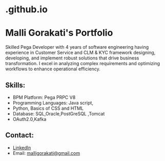 # .github.io

# Malli Gorakati's Portfolio

Skilled Pega Developer with 4 years of software engineering having experience
in Customer Service and CLM & KYC framework designing, developing, and
implement robust solutions that drive business transformation. I excel in
analyzing complex requirements and optimizing workflows to enhance
operational efficiency.


## Skills:
- BPM Platform: Pega PRPC V8
- Programming Languages: Java script,
- Python, Basics of CSS and HTML
- Database: SQL,Oracle,PostGreSQL ,Tomcat
- OAuth2.0,Kafka


## Contact:
- [LinkedIn](https://www.linkedin.com/in/malli-gorakati-9270aa1ba/)
- Email: malligorakati@gmail.com
